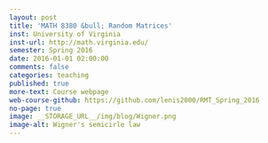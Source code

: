 ```yaml
---
layout: post
title: 'MATH 8380 &bull; Random Matrices'
inst: University of Virginia
inst-url: http://math.virginia.edu/
semester: Spring 2016
date: 2016-01-01 02:00:00
comments: false
categories: teaching
published: true
more-text: Course webpage
web-course-github: https://github.com/lenis2000/RMT_Spring_2016
no-page: true
image: __STORAGE_URL__/img/blog/Wigner.png
image-alt: Wigner's semicirle law
---
```


